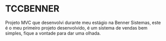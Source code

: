 # TCCBENNER

  Projeto MVC que desenvolvi durante meu estágio na Benner Sistemas,
este é o meu primeiro projeto desenvolvido,
é um sistema de vendas bem simples, fique a vontade para dar uma olhada. 
